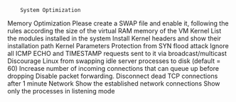         System Optimization
Memory Optimization
    Please create a SWAP file and enable it, following the rules according the size of the virtual RAM memory of the VM
Kernel
    List the modules installed in the system
    Install Kernel headers and show their installation path
Kernel Parameters
    Protection from SYN flood attack
    Ignore all ICMP ECHO and TIMESTAMP requests sent to it via broadcast/multicast
    Discourage Linux from swapping idle server processes to disk (default = 60)
    Increase number of incoming connections that can queue up before dropping
    Disable packet forwarding.
    Disconnect dead TCP connections after 1 minute
Network
    Show the established network connections
    Show only the processes in listening mode